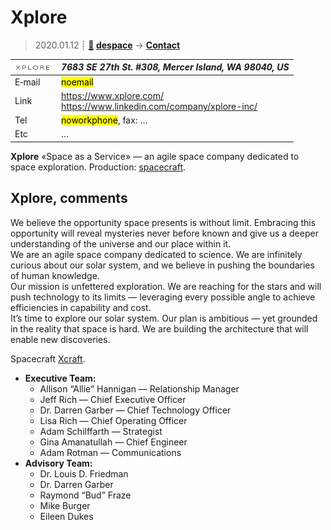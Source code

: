 # Xplore
> 2020.01.12 ┊ **[🚀](../index/index.md) [despace](index.md)** → **[Contact](contact.md)**

|[![](f/contact/x/xplore_logo1_thumb.png)](f/contact/x/xplore_logo1.png)|*7683 SE 27th St. #308, Mercer Island, WA 98040, US*|
|:--|:--|
|E‑mail| <mark>noemail</mark> |
|Link| <https://www.xplore.com/><br> <https://www.linkedin.com/company/xplore-inc/> |
|Tel| <mark>noworkphone</mark>, fax: … |
|Etc| … |

**Xplore** «Space as a Service» — an agile space company dedicated to space exploration. Production: [spacecraft](sc.md).

<p style="page-break-after:always"> </p>

## Xplore, comments
We believe the opportunity space presents is without limit. Embracing this opportunity will reveal mysteries never before known and give us a deeper understanding of the universe and our place within it.  
We are an agile space company dedicated to science. We are infinitely curious about our solar system, and we believe in pushing the boundaries of human knowledge.  
Our mission is unfettered exploration. We are reaching for the stars and will push technology to its limits — leveraging every possible angle to achieve efficiencies in capability and cost.  
It’s time to explore our solar system. Our plan is ambitious — yet grounded in the reality that space is hard. We are building the architecture that will enable new discoveries.

Spacecraft [Xcraft](xcraft.md).

   - **Executive Team:**
      - Allison “Allie” Hannigan — Relationship Manager
      - Jeff Rich — Chief Executive Officer
      - Dr. Darren Garber — Chief Technology Officer
      - Lisa Rich — Chief Operating Officer
      - Adam Schilffarth — Strategist
      - Gina Amanatullah — Chief Engineer
      - Adam Rotman — Communications
   - **Advisory Team:**
      - Dr. Louis D. Friedman
      - Dr. Darren Garber
      - Raymond “Bud” Fraze
      - Mike Burger
      - Eileen Dukes

